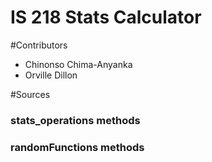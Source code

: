 # IS 218 Stats Calculator





#Contributors
- Chinonso Chima-Anyanka
- Orville Dillon

#Sources


### stats_operations methods

### randomFunctions methods

